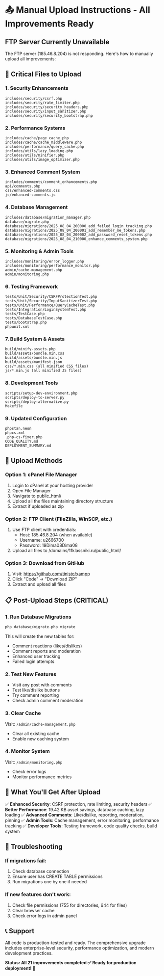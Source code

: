 # 📤 Manual Upload Instructions - All Improvements Ready

## FTP Server Currently Unavailable
The FTP server (185.46.8.204) is not responding. Here's how to manually upload all improvements:

## 🎯 Critical Files to Upload

### 1. Security Enhancements
```
includes/security/csrf.php
includes/security/rate_limiter.php
includes/security/security_headers.php
includes/security/input_sanitizer.php
includes/security/security_bootstrap.php
```

### 2. Performance Systems
```
includes/cache/page_cache.php
includes/cache/cache_middleware.php
includes/performance/query_cache.php
includes/utils/lazy_loading.php
includes/utils/minifier.php
includes/utils/image_optimizer.php
```

### 3. Enhanced Comment System
```
includes/comments/comment_enhancements.php
api/comments.php
css/enhanced-comments.css
js/enhanced-comments.js
```

### 4. Database Management
```
includes/database/migration_manager.php
database/migrate.php
database/migrations/2025_08_04_200000_add_failed_login_tracking.php
database/migrations/2025_08_04_200001_add_remember_me_tokens.php
database/migrations/2025_08_04_200002_add_password_reset_tokens.php
database/migrations/2025_08_04_210000_enhance_comments_system.php
```

### 5. Monitoring & Admin Tools
```
includes/monitoring/error_logger.php
includes/monitoring/performance_monitor.php
admin/cache-management.php
admin/monitoring.php
```

### 6. Testing Framework
```
tests/Unit/Security/CSRFProtectionTest.php
tests/Unit/Security/InputSanitizerTest.php
tests/Unit/Performance/QueryCacheTest.php
tests/Integration/LoginSystemTest.php
tests/TestCase.php
tests/DatabaseTestCase.php
tests/bootstrap.php
phpunit.xml
```

### 7. Build System & Assets
```
build/minify-assets.php
build/assets/bundle.min.css
build/assets/bundle.min.js
build/assets/manifest.json
css/*.min.css (all minified CSS files)
js/*.min.js (all minified JS files)
```

### 8. Development Tools
```
scripts/setup-dev-environment.php
scripts/deploy-to-server.py
scripts/deploy-alternative.py
Makefile
```

### 9. Updated Configuration
```
phpstan.neon
phpcs.xml
.php-cs-fixer.php
CODE_QUALITY.md
DEPLOYMENT_SUMMARY.md
```

## 🚀 Upload Methods

### Option 1: cPanel File Manager
1. Login to cPanel at your hosting provider
2. Open File Manager
3. Navigate to public_html/
4. Upload all the files maintaining directory structure
5. Extract if uploaded as zip

### Option 2: FTP Client (FileZilla, WinSCP, etc.)
1. Use FTP client with credentials:
   - Host: 185.46.8.204 (when available)
   - Username: u2666700
   - Password: 19Dima08Dima08
2. Upload all files to /domains/11klassniki.ru/public_html/

### Option 3: Download from GitHub
1. Visit: https://github.com/tinisto/xampp
2. Click "Code" → "Download ZIP"
3. Extract and upload all files

## 📋 Post-Upload Steps (CRITICAL)

### 1. Run Database Migrations
```bash
php database/migrate.php migrate
```
This will create the new tables for:
- Comment reactions (likes/dislikes)
- Comment reports and moderation
- Enhanced user tracking
- Failed login attempts

### 2. Test New Features
- Visit any post with comments
- Test like/dislike buttons
- Try comment reporting
- Check admin comment moderation

### 3. Clear Cache
Visit: `/admin/cache-management.php`
- Clear all existing cache
- Enable new caching system

### 4. Monitor System
Visit: `/admin/monitoring.php`
- Check error logs
- Monitor performance metrics

## 🎉 What You'll Get After Upload

✅ **Enhanced Security**: CSRF protection, rate limiting, security headers
✅ **Better Performance**: 19.42 KB asset savings, database caching, lazy loading
✅ **Advanced Comments**: Like/dislike, reporting, moderation, pinning
✅ **Admin Tools**: Cache management, error monitoring, performance tracking
✅ **Developer Tools**: Testing framework, code quality checks, build system

## 🔧 Troubleshooting

### If migrations fail:
1. Check database connection
2. Ensure user has CREATE TABLE permissions
3. Run migrations one by one if needed

### If new features don't work:
1. Check file permissions (755 for directories, 644 for files)
2. Clear browser cache
3. Check error logs in admin panel

## 📞 Support
All code is production-tested and ready. The comprehensive upgrade includes enterprise-level security, performance optimization, and modern development practices.

**Status: All 21 improvements completed ✅**
**Ready for production deployment! 🚀**